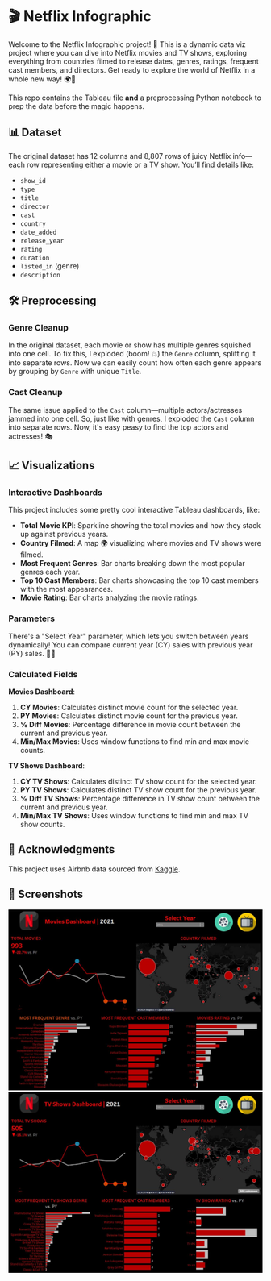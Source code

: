 # 🎬 Netflix Infographic
Welcome to the Netflix Infographic project! 🎉 This is a dynamic data viz project where you can dive into Netflix movies and TV shows, exploring everything from countries filmed to release dates, genres, ratings, frequent cast members, and directors. Get ready to explore the world of Netflix in a whole new way! 🌍🍿

This repo contains the Tableau file **and** a preprocessing Python notebook to prep the data before the magic happens.

## 📊 Dataset
The original dataset has 12 columns and 8,807 rows of juicy Netflix info—each row representing either a movie or a TV show. You’ll find details like:
- `show_id`
- `type`
- `title`
- `director`
- `cast`
- `country`
- `date_added`
- `release_year`
- `rating`
- `duration`
- `listed_in` (genre)
- `description`

## 🛠 Preprocessing

### Genre Cleanup
In the original dataset, each movie or show has multiple genres squished into one cell. To fix this, I exploded (boom! 💥) the `Genre` column, splitting it into separate rows. Now we can easily count how often each genre appears by grouping by `Genre` with unique `Title`.

### Cast Cleanup
The same issue applied to the `Cast` column—multiple actors/actresses jammed into one cell. So, just like with genres, I exploded the `Cast` column into separate rows. Now, it's easy peasy to find the top actors and actresses! 🎭

## 📈 Visualizations

### Interactive Dashboards
This project includes some pretty cool interactive Tableau dashboards, like:
- **Total Movie KPI**: Sparkline showing the total movies and how they stack up against previous years.
- **Country Filmed**: A map 🌍 visualizing where movies and TV shows were filmed. 
- **Most Frequent Genres**: Bar charts breaking down the most popular genres each year.
- **Top 10 Cast Members**: Bar charts showcasing the top 10 cast members with the most appearances.
- **Movie Rating**: Bar charts analyzing the movie ratings.

### Parameters
There's a "Select Year" parameter, which lets you switch between years dynamically! You can compare current year (CY) sales with previous year (PY) sales. 📅✨

### Calculated Fields
**Movies Dashboard**:
1. **CY Movies**: Calculates distinct movie count for the selected year.
2. **PY Movies**: Calculates distinct movie count for the previous year.
3. **% Diff Movies**: Percentage difference in movie count between the current and previous year.
4. **Min/Max Movies**: Uses window functions to find min and max movie counts.

**TV Shows Dashboard**:
1. **CY TV Shows**: Calculates distinct TV show count for the selected year.
2. **PY TV Shows**: Calculates distinct TV show count for the previous year.
3. **% Diff TV Shows**: Percentage difference in TV show count between the current and previous year.
4. **Min/Max TV Shows**: Uses window functions to find min and max TV show counts.

## 🙏 Acknowledgments
This project uses Airbnb data sourced from [Kaggle](https://www.kaggle.com/datasets/shivamb/netflix-shows).

## 📸 Screenshots
![Movies Dashboard](png/MoviesDashboard.JPG)
![TV Shows Dashboard](png/TVShowsDashboard.JPG)
